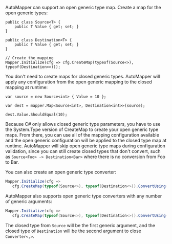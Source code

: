 AutoMapper can support an open generic type map. Create a map for the open generic types:
```
public class Source<T> {
    public T Value { get; set; }
}

public class Destination<T> {
    public T Value { get; set; }
}

// Create the mapping
Mapper.Initialize(cfg => cfg.CreateMap(typeof(Source<>), typeof(Destination<>)));
```
You don't need to create maps for closed generic types. AutoMapper will apply any configuration from the open generic mapping to the closed mapping at runtime:
```
var source = new Source<int> { Value = 10 };

var dest = mapper.Map<Source<int>, Destination<int>>(source);

dest.Value.ShouldEqual(10);
```
Because C# only allows closed generic type parameters, you have to use the System.Type version of CreateMap to create your open generic type maps. From there, you can use all of the mapping configuration available and the open generic configuration will be applied to the closed type map at runtime.
AutoMapper will skip open generic type maps during configuration validation, since you can still create closed types that don't convert, such as `Source<Foo> -> Destination<Bar>` where there is no conversion from Foo to Bar.

You can also create an open generic type converter:

```c#
Mapper.Initialize(cfg => 
   cfg.CreateMap(typeof(Source<>), typeof(Destination<>)).ConvertUsing(typeof(Converter<>)));
```

AutoMapper also supports open generic type converters with any number of generic arguments:

```c#
Mapper.Initialize(cfg => 
   cfg.CreateMap(typeof(Source<>), typeof(Destination<>)).ConvertUsing(typeof(Converter<,>)));
```

The closed type from `Source` will be the first generic argument, and the closed type of `Destination` will be the second argument to close `Converter<,>`.